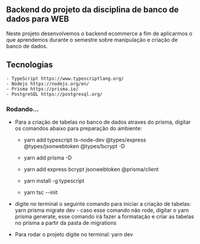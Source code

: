 ## Backend do projeto da disciplina de banco de dados para WEB

Neste projeto desenvolvemos o backend ecommerce a fim de aplicarmos o que aprendemos durante o semestre sobre manipulação e criação de banco de dados.

## Tecnologias
    - TypeScript https://www.typescriptlang.org/
    - Nodejs https://nodejs.org/en/
    - Prisma https://prisma.io/
    - PostgreSQL https://postgresql.org/

### Rodando...
 - Para a criação de tabelas no banco de dados atraves do prisma, digitar os comandos abaixo para preparação do ambiente: 
    -  yarn  add typescript ts-node-dev @types/express @types/jsonwebtoken @types/bcrypt -D
   
    - yarn add prisma -D
    
    - yarn  add express bcrypt jsonwebtoken @prisma/client

    - yarn install -g typescript
    
    - yarn tsc --init
    
- digite no terminal o seguinte comando para iniciar a criação de tabelas:  yarn prisma migrate dev
        - caso esse comando não rode, digitar o yarn prisma generate, esse comando irá fazer a formatação e criar as tabelas no prisma a partir da pasta de migrations
 
 - Para rodar o projeto digite no terminal: yarn dev
